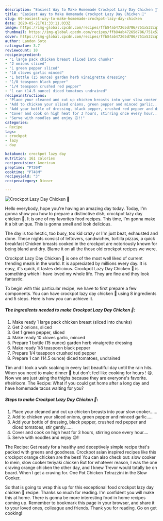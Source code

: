 ```yaml
---
description: "Easiest Way to Make Homemade Crockpot Lazy Day Chicken 🍗"
title: "Easiest Way to Make Homemade Crockpot Lazy Day Chicken 🍗"
slug: 69-easiest-way-to-make-homemade-crockpot-lazy-day-chicken
date: 2020-05-21T01:33:11.033Z
image: https://img-global.cpcdn.com/recipes/ffb84ab47265d786/751x532cq70/crockpot-lazy-day-chicken-🍗-recipe-main-photo.jpg
thumbnail: https://img-global.cpcdn.com/recipes/ffb84ab47265d786/751x532cq70/crockpot-lazy-day-chicken-🍗-recipe-main-photo.jpg
cover: https://img-global.cpcdn.com/recipes/ffb84ab47265d786/751x532cq70/crockpot-lazy-day-chicken-🍗-recipe-main-photo.jpg
author: Landon Soto
ratingvalue: 3.7
reviewcount: 10
recipeingredient:
- "1 large pack chicken breast sliced into chunks"
- "2 onions sliced"
- "1 green pepper sliced"
- "10 cloves garlic minced"
- "1 bottle (15 ounce) garden herb vinaigrette dressing"
- "1/8 teaspoon black pepper"
- "1/4 teaspoon crushed red pepper"
- "1 can (14.5 ounce) diced tomatoes undrained"
recipeinstructions:
- "Place your cleaned and cut up chicken breasts into your slow cooker......"
- "Add to chicken your sliced onions, green pepper and minced garlic....."
- "Add your bottle of dressing, black pepper, crushed red pepper and diced tomatoes, stir gently......"
- "Cover and cook on high heat for 3 hours, stirring once every hour...."
- "Serve with noodles and enjoy 😉!!"
categories:
- Recipe
tags:
- crockpot
- lazy
- day

katakunci: crockpot lazy day 
nutrition: 161 calories
recipecuisine: American
preptime: "PT30M"
cooktime: "PT48M"
recipeyield: "3"
recipecategory: Dinner

---
```



![Crockpot Lazy Day Chicken 🍗](https://img-global.cpcdn.com/recipes/ffb84ab47265d786/751x532cq70/crockpot-lazy-day-chicken-🍗-recipe-main-photo.jpg)

Hello everybody, hope you're having an amazing day today. Today, I'm gonna show you how to prepare a distinctive dish, crockpot lazy day chicken 🍗. It is one of my favorites food recipes. This time, I'm gonna make it a bit unique. This is gonna smell and look delicious.

The day is too hectic, too busy, too kid crazy or I&#39;m just beat, exhausted and done. These nights consist of leftovers, sandwiches, tortilla pizzas, a quick breakfast Chicken breasts cooked in the crockpot are notoriously known for being bland and dry. Blame it on all the those old crockpot recipes we were.

Crockpot Lazy Day Chicken 🍗 is one of the most well liked of current trending meals in the world. It is appreciated by millions every day. It is easy, it's quick, it tastes delicious. Crockpot Lazy Day Chicken 🍗 is something which I have loved my whole life. They are fine and they look fantastic.


To begin with this particular recipe, we have to first prepare a few components. You can have crockpot lazy day chicken 🍗 using 8 ingredients and 5 steps. Here is how you can achieve it.

<!--inarticleads1-->

##### The ingredients needed to make Crockpot Lazy Day Chicken 🍗:

1. Make ready 1 large pack chicken breast (sliced into chunks)
1. Get 2 onions, sliced
1. Get 1 green pepper, sliced
1. Make ready 10 cloves garlic, minced
1. Prepare 1 bottle (15 ounce) garden herb vinaigrette dressing
1. Make ready 1/8 teaspoon black pepper
1. Prepare 1/4 teaspoon crushed red pepper
1. Prepare 1 can (14.5 ounce) diced tomatoes, undrained


Tim and I took a walk soaking in every last beautiful day until the rain hits. When you need to make dinner 🥘 but don&#39;t feel like cooking for hours ! 😋. Now we are just using the thighs because they are everyone&#39;s favorite. #heirloom. The Recipe: What if you could get home after a long day and have homemade tacos waiting for you? 

<!--inarticleads2-->

##### Steps to make Crockpot Lazy Day Chicken 🍗:

1. Place your cleaned and cut up chicken breasts into your slow cooker......
1. Add to chicken your sliced onions, green pepper and minced garlic.....
1. Add your bottle of dressing, black pepper, crushed red pepper and diced tomatoes, stir gently......
1. Cover and cook on high heat for 3 hours, stirring once every hour....
1. Serve with noodles and enjoy 😉!!


The Recipe: Get ready for a healthy and deceptively simple recipe that&#39;s packed with greens and goodness. Crockpot asian inspired recipes like this crockpot orange chicken are the best! You can also check out: slow cooker lo mein, slow cooker teriyaki chicken But for whatever reason, I was the one craving orange chicken the other day, and I knew Trevor would totally be on board. When I get a craving for. One Pot Chicken Tetrazzini in the Slow Cooker. 

So that is going to wrap this up for this exceptional food crockpot lazy day chicken 🍗 recipe. Thanks so much for reading. I'm confident you will make this at home. There is gonna be more interesting food in home recipes coming up. Remember to bookmark this page in your browser, and share it to your loved ones, colleague and friends. Thank you for reading. Go on get cooking!
